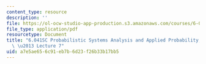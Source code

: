 ```yaml
---
content_type: resource
description: ''
file: https://ol-ocw-studio-app-production.s3.amazonaws.com/courses/6-041sc-probabilistic-systems-analysis-and-applied-probability-fall-2013/a7e5ae656c91eb7b6d23f26b33b17bb5_MIT6_041SCF13_lec07_300k.pdf
file_type: application/pdf
resourcetype: Document
title: "6.041SC Probabilistic Systems Analysis and Applied Probability, Fall 2013Transcript\
  \ \u2013 Lecture 7"
uid: a7e5ae65-6c91-eb7b-6d23-f26b33b17bb5
---
```

